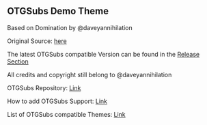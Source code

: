 ## OTGSubs Demo Theme

Based on Domination by @daveyannihilation

Original Source: [here](https://github.com/daveyannihilation/Domination)

The latest OTGSubs compatible Version can be found in the [Release Section](https://github.com/PDDStudio/OTGSubs-Domination/releases)

All credits and copyright still belong to @daveyannihilation

OTGSubs Repository: [Link](https://github.com/PDDStudio/OTGSubs)

How to add OTGSubs Support: [Link](https://github.com/PDDStudio/OTGSubs/wiki/Themers:-Add-OTGSubs-Support-to-your-Theme)

List of OTGSubs compatible Themes: [Link](https://github.com/PDDStudio/OTGSubs/wiki/List-of-OTGSubs-compatible-Themes)

